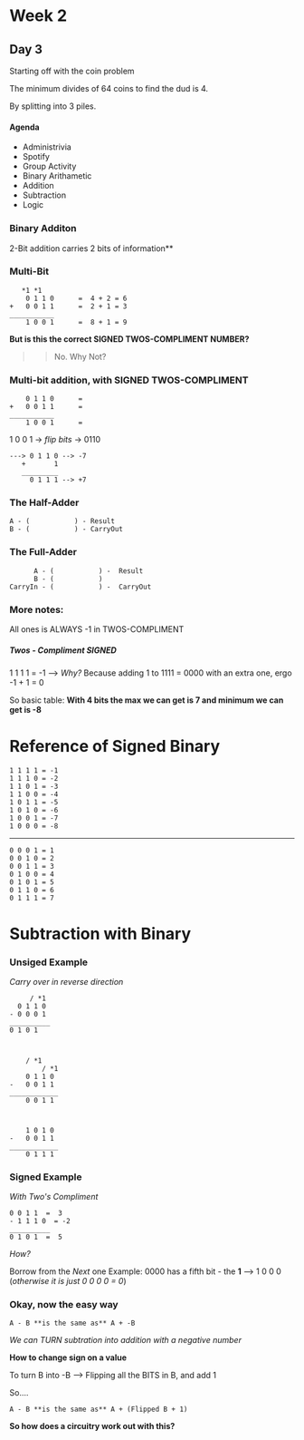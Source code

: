 # Week 2

## Day 3

Starting off with the coin problem

The minimum divides of 64 coins to find the dud is 4.

By splitting into 3 piles.

#### Agenda
- Administrivia
- Spotify
- Group Activity
- Binary Arithametic
- Addition
- Subtraction
- Logic

### Binary Additon

2-Bit addition carries 2 bits of information**

### Multi-Bit

       *1 *1
        0 1 1 0      =  4 + 2 = 6
    +   0 0 1 1      =  2 + 1 = 3
    ___________
        1 0 0 1      =  8 + 1 = 9

**But is this the correct SIGNED TWOS-COMPLIMENT NUMBER?**
>>  No. Why Not?

### Multi-bit addition, with SIGNED TWOS-COMPLIMENT

        0 1 1 0      = 
    +   0 0 1 1      =  
    ___________
        1 0 0 1      =  

1 0 0 1 -> *flip bits* -> 0110

    ---> 0 1 1 0 --> -7
       +       1
       _________
         0 1 1 1 --> +7


### The Half-Adder

    A - (           ) - Result
    B - (           ) - CarryOut


### The Full-Adder

          A - (           ) -  Result
          B - (           ) 
    CarryIn - (           ) -  CarryOut


### More notes:

All ones is ALWAYS -1 in TWOS-COMPLIMENT

##### Twos - Compliment SIGNED

1 1 1 1 = -1 --> *Why?* Because adding 1 to 1111 = 0000 with an extra one, ergo -1 + 1 = 0

So basic table: **With 4 bits the max we can get is 7 and minimum we can get is -8**

# Reference of Signed Binary
    1 1 1 1 = -1
    1 1 1 0 = -2
    1 1 0 1 = -3 
    1 1 0 0 = -4
    1 0 1 1 = -5
    1 0 1 0 = -6
    1 0 0 1 = -7
    1 0 0 0 = -8
-------------
    0 0 0 1 = 1
    0 0 1 0 = 2
    0 0 1 1 = 3
    0 1 0 0 = 4
    0 1 0 1 = 5
    0 1 1 0 = 6
    0 1 1 1 = 7

# Subtraction with Binary

### Unsiged Example

*Carry over in reverse direction*

         / *1
      0 1 1 0
    - 0 0 0 1
    __________
    0 1 0 1

# 

        / *1
            / *1
        0 1 1 0
    -   0 0 1 1
    ____________
        0 0 1 1

#

        1 0 1 0 
    -   0 0 1 1
    ____________
        0 1 1 1 


### Signed Example

*With Two's Compliment*

    0 0 1 1  =  3
    - 1 1 1 0  = -2
    __________
    0 1 0 1  =  5


  *How?*

  Borrow from the *Next* one
  Example: 0000 has a fifth bit - the **1** --> 1 0 0 0 (*otherwise it is just 0 0 0 0 = 0*)


### Okay, now the easy way

    A - B **is the same as** A + -B

*We can TURN subtration into addition with a negative number*

**How to change sign on a value**

To turn B into -B --> Flipping all the BITS in B, and add 1

So.... 
    
    A - B **is the same as** A + (Flipped B + 1)




<!-- ### Some practice with this concept:

      0 1 1 1
    - 1 1 0 1
    __________
      
      V
      V
    
      0 1 1 1
    + 0 0 1 1
    __________
    0 1 1 0 0 -->

**So how does a circuitry work out with this?**



        
